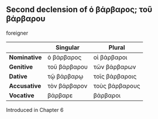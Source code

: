 ## Second declension of ὁ βάρβαρος; τοῦ βάρβαρου

foreigner

|                | Singular     | Plural         |
|----------------|--------------|----------------|
| **Nominative** | ὁ βάρβαρος   | οἱ βάρβαροι    |
| **Genitive**   | τοῦ βάρβαρου | τῶν βάρβαρων   |
| **Dative**     | τῷ βάρβαρῳ   | τοῖς βάρβαροις |
| **Accusative** | τὸν βάρβαρον | τοὺς βάρβαρους |
| **Vocative**   | βάρβαρε      | βάρβαροι       |


Introduced in Chapter 6
